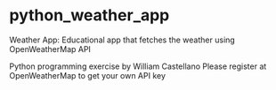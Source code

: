 # python_weather_app

Weather App: Educational app that fetches the weather using OpenWeatherMap API

Python programming exercise by William Castellano
Please register at OpenWeatherMap to get your own API key
